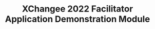 ---
title: XChangee 2022 Facilitator Application Demonstration Module
redirect_to: https://docs.google.com/document/d/1YwU1oDULDWAoMTatyIWq-C6_IOkj8-S6pepJbqLb7Vg/edit?usp=sharing
redirect_from: 
  - /XChange2022FaciAppDemoModule
  - /xchange2022faciappdemomodule
---